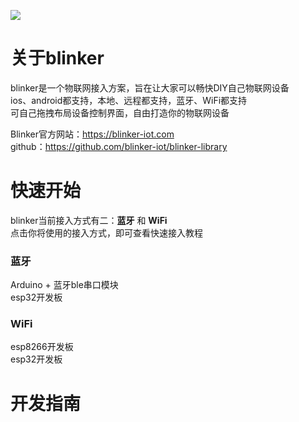 ![](https://github.com/blinker-iot/blinker-doc/blob/master/img/blinker-led-logo-60.png?raw=true)

# 关于blinker  
blinker是一个物联网接入方案，旨在让大家可以畅快DIY自己物联网设备  
ios、android都支持，本地、远程都支持，蓝牙、WiFi都支持  
可自己拖拽布局设备控制界面，自由打造你的物联网设备  
  
Blinker官方网站：https://blinker-iot.com  
github：https://github.com/blinker-iot/blinker-library  

# 快速开始  
blinker当前接入方式有二：**蓝牙** 和 **WiFi**  
点击你将使用的接入方式，即可查看快速接入教程  
### 蓝牙  
Arduino + 蓝牙ble串口模块  
esp32开发板  

### WiFi  
esp8266开发板  
esp32开发板  
  
  
# 开发指南
